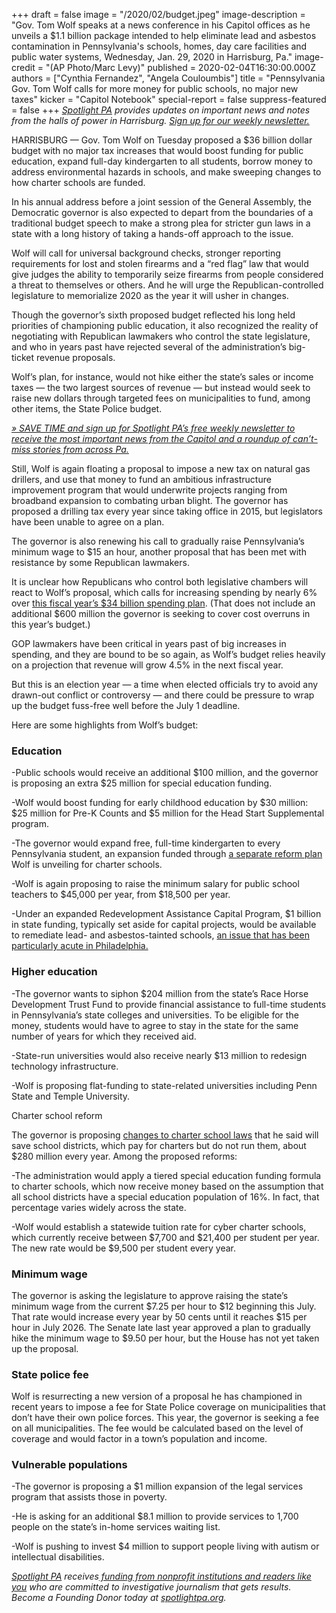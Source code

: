 +++
draft = false
image = "/2020/02/budget.jpeg"
image-description = "Gov. Tom Wolf speaks at a news conference in his Capitol offices as he unveils a $1.1 billion package intended to help eliminate lead and asbestos contamination in Pennsylvania's schools, homes, day care facilities and public water systems, Wednesday, Jan. 29, 2020 in Harrisburg, Pa."
image-credit = "(AP Photo/Marc Levy)"
published = 2020-02-04T16:30:00.000Z
authors = ["Cynthia Fernandez", "Angela Couloumbis"]
title = "Pennsylvania Gov. Tom Wolf calls for more money for public schools, no major new taxes"
kicker = "Capitol Notebook"
special-report = false
suppress-featured = false
+++
*[Spotlight PA](https://www.spotlightpa.org/ "https\://www.spotlightpa.org/") provides updates on important news and notes from the halls of power in Harrisburg. [Sign up for our weekly newsletter.](https://www.spotlightpa.org/newsletters "https\://www.spotlightpa.org/newsletters")*

HARRISBURG — Gov. Tom Wolf on Tuesday proposed a $36 billion dollar budget with no major tax increases that would boost funding for public education, expand full-day kindergarten to all students, borrow money to address environmental hazards in schools, and make sweeping changes to how charter schools are funded.

In his annual address before a joint session of the General Assembly, the Democratic governor is also expected to depart from the boundaries of a traditional budget speech to make a strong plea for stricter gun laws in a state with a long history of taking a hands-off approach to the issue.

Wolf will call for universal background checks, stronger reporting requirements for lost and stolen firearms and a “red flag” law that would give judges the ability to temporarily seize firearms from people considered a threat to themselves or others. And he will urge the Republican-controlled legislature to memorialize 2020 as the year it will usher in changes.

Though the governor’s sixth proposed budget reflected his long held priorities of championing public education, it also recognized the reality of negotiating with Republican lawmakers who control the state legislature, and who in years past have rejected several of the administration’s big-ticket revenue proposals.

Wolf’s plan, for instance, would not hike either the state’s sales or income taxes — the two largest sources of revenue — but instead would seek to raise new dollars through targeted fees on municipalities to fund, among other items, the State Police budget.

*[» SAVE TIME and sign up for Spotlight PA’s free weekly newsletter to receive the most important news from the Capitol and a roundup of can’t-miss stories from across Pa.](https://www.spotlightpa.org/newsletters "https\://www.spotlightpa.org/newsletters")*

Still, Wolf is again floating a proposal to impose a new tax on natural gas drillers, and use that money to fund an ambitious infrastructure improvement program that would underwrite projects ranging from broadband expansion to combating urban blight. The governor has proposed a drilling tax every year since taking office in 2015, but legislators have been unable to agree on a plan.

The governor is also renewing his call to gradually raise Pennsylvania’s minimum wage to $15 an hour, another proposal that has been met with resistance by some Republican lawmakers.

It is unclear how Republicans who control both legislative chambers will react to Wolf’s proposal, which calls for increasing spending by nearly 6% over [this fiscal year’s $34 billion spending plan](https://www.inquirer.com/news/tom-wolf-signs-budget-deal-20190628.html "https\://www.inquirer.com/news/tom-wolf-signs-budget-deal-20190628.html"). (That does not include an additional $600 million the governor is seeking to cover cost overruns in this year’s budget.)

GOP lawmakers have been critical in years past of big increases in spending, and they are bound to be so again, as Wolf’s budget relies heavily on a projection that revenue will grow 4.5% in the next fiscal year.

But this is an election year — a time when elected officials try to avoid any drawn-out conflict or controversy — and there could be pressure to wrap up the budget fuss-free well before the July 1 deadline.

Here are some highlights from Wolf’s budget:

### Education

\-Public schools would receive an additional $100 million, and the governor is proposing an extra $25 million for special education funding.

\-Wolf would boost funding for early childhood education by $30 million: $25 million for Pre-K Counts and $5 million for the Head Start Supplemental program.

\-The governor would expand free, full-time kindergarten to every Pennsylvania student, an expansion funded through [a separate reform plan](https://www.inquirer.com/news/charter-school-reform-pennsylvania-tom-wolf-budget-20200203.html "https\://www.inquirer.com/news/charter-school-reform-pennsylvania-tom-wolf-budget-20200203.html") Wolf is unveiling for charter schools.

\-Wolf is again proposing to raise the minimum salary for public school teachers to $45,000 per year, from $18,500 per year.

\-Under an expanded Redevelopment Assistance Capital Program, $1 billion in state funding, typically set aside for capital projects, would be available to remediate lead- and asbestos-tainted schools, [an issue that has been particularly acute in Philadelphia.](https://www.inquirer.com/news/inq/toxic-city-philadelphia-inquirer-investigation-lead-asbestos-schools-20170618.html "https\://www.inquirer.com/news/inq/toxic-city-philadelphia-inquirer-investigation-lead-asbestos-schools-20170618.html")

### Higher education

\-The governor wants to siphon $204 million from the state’s Race Horse Development Trust Fund to provide financial assistance to full-time students in Pennsylvania’s state colleges and universities. To be eligible for the money, students would have to agree to stay in the state for the same number of years for which they received aid.

\-State-run universities would also receive nearly $13 million to redesign technology infrastructure.

\-Wolf is proposing flat-funding to state-related universities including Penn State and Temple University.

Charter school reform

The governor is proposing [changes to charter school laws](https://www.inquirer.com/news/charter-school-reform-pennsylvania-tom-wolf-budget-20200203.html "https\://www.inquirer.com/news/charter-school-reform-pennsylvania-tom-wolf-budget-20200203.html") that he said will save school districts, which pay for charters but do not run them, about $280 million every year. Among the proposed reforms:

\-The administration would apply a tiered special education funding formula to charter schools, which now receive money based on the assumption that all school districts have a special education population of 16%. In fact, that percentage varies widely across the state.

\-Wolf would establish a statewide tuition rate for cyber charter schools, which currently receive between $7,700 and $21,400 per student per year. The new rate would be $9,500 per student every year.

### Minimum wage

The governor is asking the legislature to approve raising the state’s minimum wage from the current $7.25 per hour to $12 beginning this July. That rate would increase every year by 50 cents until it reaches $15 per hour in July 2026. The Senate late last year approved a plan to gradually hike the minimum wage to $9.50 per hour, but the House has not yet taken up the proposal.

### State police fee

Wolf is resurrecting a new version of a proposal he has championed in recent years to impose a fee for State Police coverage on municipalities that don’t have their own police forces. This year, the governor is seeking a fee on all municipalities. The fee would be calculated based on the level of coverage and would factor in a town’s population and income.

### Vulnerable populations

\-The governor is proposing a $1 million expansion of the legal services program that assists those in poverty.

\-He is asking for an additional $8.1 million to provide services to 1,700 people on the state’s in-home services waiting list.

\-Wolf is pushing to invest $4 million to support people living with autism or intellectual disabilities.

*[Spotlight PA](https://www.spotlightpa.org/ "https\://www.spotlightpa.org/") receives[ funding from nonprofit institutions and readers like you](https://www.spotlightpa.org/support "https\://www.spotlightpa.org/support") who are committed to investigative journalism that gets results. Become a Founding Donor today at [spotlightpa.org](https://www.spotlightpa.org/ "https\://www.spotlightpa.org/").*
